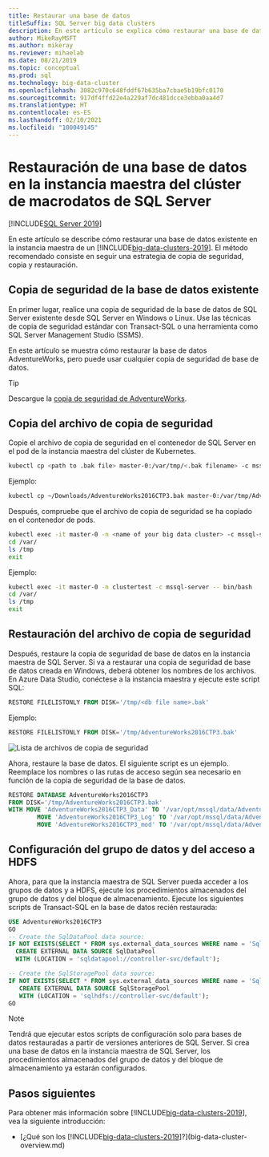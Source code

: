 ```yaml
---
title: Restaurar una base de datos
titleSuffix: SQL Server big data clusters
description: En este artículo se explica cómo restaurar una base de datos en la instancia maestra de un clúster de macrodatos de SQL Server 2019.
author: MikeRayMSFT
ms.author: mikeray
ms.reviewer: mihaelab
ms.date: 08/21/2019
ms.topic: conceptual
ms.prod: sql
ms.technology: big-data-cluster
ms.openlocfilehash: 3082c970c648fddf67b635ba7cbae5b19bfc0170
ms.sourcegitcommit: 917df4ffd22e4a229af7dc481dcce3ebba0aa4d7
ms.translationtype: HT
ms.contentlocale: es-ES
ms.lasthandoff: 02/10/2021
ms.locfileid: "100049145"
---
```

# <a name="restore-a-database-into-the-sql-server-big-data-cluster-master-instance"></a>Restauración de una base de datos en la instancia maestra del clúster de macrodatos de SQL Server

[!INCLUDE[SQL Server 2019](../includes/applies-to-version/sqlserver2019.md)]

En este artículo se describe cómo restaurar una base de datos existente en la instancia maestra de un [!INCLUDE[big-data-clusters-2019](../includes/ssbigdataclusters-ver15.md)]. El método recomendado consiste en seguir una estrategia de copia de seguridad, copia y restauración.

## <a name="backup-your-existing-database"></a>Copia de seguridad de la base de datos existente

En primer lugar, realice una copia de seguridad de la base de datos de SQL Server existente desde SQL Server en Windows o Linux. Use las técnicas de copia de seguridad estándar con Transact-SQL o una herramienta como SQL Server Management Studio (SSMS).

En este artículo se muestra cómo restaurar la base de datos AdventureWorks, pero puede usar cualquier copia de seguridad de base de datos. 

> [!TIP]
> Descargue la [copia de seguridad de AdventureWorks](../samples/adventureworks-install-configure.md).

## <a name="copy-the-backup-file"></a>Copia del archivo de copia de seguridad

Copie el archivo de copia de seguridad en el contenedor de SQL Server en el pod de la instancia maestra del clúster de Kubernetes.

```bash
kubectl cp <path to .bak file> master-0:/var/tmp/<.bak filename> -c mssql-server -n <name of your big data cluster>
```

Ejemplo:

```bash
kubectl cp ~/Downloads/AdventureWorks2016CTP3.bak master-0:/var/tmp/AdventureWorks2016CTP3.bak -c mssql-server -n clustertest
```

Después, compruebe que el archivo de copia de seguridad se ha copiado en el contenedor de pods.

```bash
kubectl exec -it master-0 -n <name of your big data cluster> -c mssql-server -- bin/bash
cd /var/
ls /tmp
exit
```

Ejemplo:

```bash
kubectl exec -it master-0 -n clustertest -c mssql-server -- bin/bash
cd /var/
ls /tmp
exit
```

## <a name="restore-the-backup-file"></a>Restauración del archivo de copia de seguridad

Después, restaure la copia de seguridad de base de datos en la instancia maestra de SQL Server.  Si va a restaurar una copia de seguridad de base de datos creada en Windows, deberá obtener los nombres de los archivos.  En Azure Data Studio, conéctese a la instancia maestra y ejecute este script SQL:

```sql
RESTORE FILELISTONLY FROM DISK='/tmp/<db file name>.bak'
```

Ejemplo:

```sql
RESTORE FILELISTONLY FROM DISK='/tmp/AdventureWorks2016CTP3.bak'
```

![Lista de archivos de copia de seguridad](media/restore-database/database-restore-file-list.png)

Ahora, restaure la base de datos. El siguiente script es un ejemplo. Reemplace los nombres o las rutas de acceso según sea necesario en función de la copia de seguridad de la base de datos.

```sql
RESTORE DATABASE AdventureWorks2016CTP3
FROM DISK='/tmp/AdventureWorks2016CTP3.bak'
WITH MOVE 'AdventureWorks2016CTP3_Data' TO '/var/opt/mssql/data/AdventureWorks2016CTP3_Data.mdf',
        MOVE 'AdventureWorks2016CTP3_Log' TO '/var/opt/mssql/data/AdventureWorks2016CTP3_Log.ldf',
        MOVE 'AdventureWorks2016CTP3_mod' TO '/var/opt/mssql/data/AdventureWorks2016CTP3_mod'
```

## <a name="configure-data-pool-and-hdfs-access"></a>Configuración del grupo de datos y del acceso a HDFS

Ahora, para que la instancia maestra de SQL Server pueda acceder a los grupos de datos y a HDFS, ejecute los procedimientos almacenados del grupo de datos y del bloque de almacenamiento. Ejecute los siguientes scripts de Transact-SQL en la base de datos recién restaurada:

```sql
USE AdventureWorks2016CTP3
GO
-- Create the SqlDataPool data source:
IF NOT EXISTS(SELECT * FROM sys.external_data_sources WHERE name = 'SqlDataPool')
  CREATE EXTERNAL DATA SOURCE SqlDataPool
  WITH (LOCATION = 'sqldatapool://controller-svc/default');

-- Create the SqlStoragePool data source:
IF NOT EXISTS(SELECT * FROM sys.external_data_sources WHERE name = 'SqlStoragePool')
   CREATE EXTERNAL DATA SOURCE SqlStoragePool
   WITH (LOCATION = 'sqlhdfs://controller-svc/default');
GO
```

> [!NOTE]
> Tendrá que ejecutar estos scripts de configuración solo para bases de datos restauradas a partir de versiones anteriores de SQL Server. Si crea una base de datos en la instancia maestra de SQL Server, los procedimientos almacenados del grupo de datos y del bloque de almacenamiento ya estarán configurados.

## <a name="next-steps"></a>Pasos siguientes

Para obtener más información sobre [!INCLUDE[big-data-clusters-2019](../includes/ssbigdataclusters-ss-nover.md)], vea la siguiente introducción:

- [¿Qué son los [!INCLUDE[big-data-clusters-2019](../includes/ssbigdataclusters-ver15.md)]?](big-data-cluster-overview.md)
